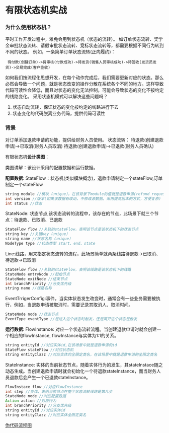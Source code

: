 # 有限状态机实战

### 为什么使用状态机？

平时工作开发过程中，难免会用到状态机（状态的流转）。 如订单状态流转、奖学金审批状态流转、请假审批状态流转、竞标状态流转等，都需要根据不同行为转到不同的状态。
 例如，一条简单订单状态流转(正向履约)：

     待付款(创建订单)->待审核(付款成功)->待发货(销售人员审核成功)->待签收(发货员发货)->交易完成(客户签收)

如何我们按流程化思想开发，在每个动作完成后，我们需要更新对应的状态。那么必然会导致一个问题，就是状态改变的操作分散在系统各个不同的地方。这样导致代码可读性会降低，而且对状态的变化无法控制，可能会导致状态的变化不按约定的线路变化。
采用状态机模式可以解决这些问题吗？

1. 状态自动流转，保证状态的变化按约定的线路进行下去
2. 状态变化的代码脱离业务代码，提供代码可读性

### 背景

对订单添加退款申请的功能，提供给财务人员使用。
状态流转：
待退款(创建退款申请)->已取消(财务人员取消)
待退款(创建退款申请)->已退款(财务人员确认)

有限状态机**设计类图**：
<img title="" src="https://github.com/TT-thzy/Personal-Knowledge-base/blob/main/picture%20service/stateFlow.png?raw=true" alt="" data-align="center">

类图讲解：该设计采用的配置数据和运行数据。

**配置数据**:
StateFlow：状态机(类似模块概念)，退款申请制定一个stateFlow,订单制定一个stateFlow

```java
string module //模块（unique），在该背景下module的值就是退款申请(refund_request)
int version //版本(如果该数据有改动，不修改源数据，采用提高版本的方式，方便复原)
int status //状态 
```

StateNode: 状态节点,该状态流转的流程中，该存在的节点，此场景下就三个节点：待退款、已取消、已退款

```java
StateFlow flow //关联的stateFlow，表明该节点是该状态机下的状态节点
string key //关键key（unique）
string name //状态名称（unique）
NodeType type //状态类型 start、end、state
```

Line:线路，用来指定状态流转的流程，此场景简单就两条线路待退款->已取消、待退款->已取消

```java
StateFlow flow //关联的stateFlow，表明该线路是该状态机下的线路
StateNode entryNode //起始节点
StateNode exitNode //结束节点
int branchPriority //分支优先级
string name //线路名称
```

EventTrrigerConfig:事件，当实体状态发生改变时，通常会有一些业务需要被执行，例如，当退款申请被取消时，需要记录其取消人、取消时间。

```java
StateNode node //状态节点
EventType eventType //是进入这个状态时触发，还是离开这个状态是触发
```

**运行数据**:
FlowInstance: 对应一个状态流转流程。当创建退款申请时就会创建一个相应的flowInstance, flowInstance与实体为1:1的关系。

```java
string entityId //对应实体id,在该场景中就是退款申请的id
StateFlow stateFlow //对应状态机
string entityClazz //对应实体的全限定类名，在该场景中就是退款申请的全限定类名
```

StateInstance: 实体的当前状态节点，随着实体行为的发生，其stateInstace随之动态生成。当创建退款申请时就会初始化一个待退款stateInstance，而当财务人员退款后会产生一个已退款stateInstance。

```java
FlowInstace flow //对应flowInstance
int step //步伐，表明当前节点在整个状态流转线路是第几步
StateNode node //对应配置数据
Action action //对应行为
int branchPriority //分支优先级
string entityId //对应实体id
string entityClazz //对应实体全限定类名
```

<a href= "https://www.processon.com/diagraming/639ac724e0b34d02d99f249f">伪代码流程图</a>


